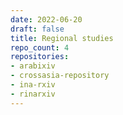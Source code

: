 ```yaml
---
date: 2022-06-20
draft: false
title: Regional studies
repo_count: 4
repositories:
- arabixiv
- crossasia-repository
- ina-rxiv
- rinarxiv
---
```



